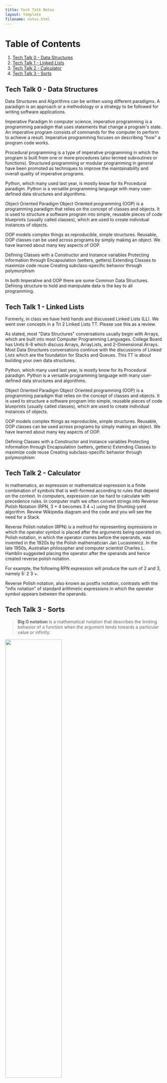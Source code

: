 ```yaml
---
title: Tech Talk Notes
layout: template
filename: notes.html
--- 
```

# Table of Contents
1. [Tech Talk 0 - Data Structures](#tech-talk-0---data-structures)
2. [Tech Talk 1 - Linked Lists](#tech-talk-1---linked-lists)
3. [Tech Talk 2 - Calculator](#tech-talk-2---calculator)
4. [Tech Talk 3 - Sorts](#tech-talk-3---sorts)

## Tech Talk 0 - Data Structures
Data Structures and Algorithms can be written using different paradigms. A paradigm is an approach or a methodology or a strategy to be followed for writing software applications.

Imperative Paradigm
In computer science, imperative programming is a programming paradigm that uses statements that change a program's state. An imperative program consists of commands for the computer to perform to achieve a result. Imperative programming focuses on describing "how" a program code works.

Procedural programming is a type of imperative programming in which the program is built from one or more procedures (also termed subroutines or functions). Structured programming or modular programming in general have been promoted as techniques to improve the maintainability and overall quality of imperative programs.

Python, which many used last year, is mostly know for its Procedural paradigm. Python is a versatile programming language with many user-defined data structures and algorithms.

Object Oriented Paradigm
Object Oriented programming (OOP) is a programming paradigm that relies on the concept of classes and objects. It is used to structure a software program into simple, reusable pieces of code blueprints (usually called classes), which are used to create individual instances of objects.

OOP models complex things as reproducible, simple structures. Reusable, OOP classes can be used across programs by simply making an object. We have learned about many key aspects of OOP.

Defining Classes with a Constructor and Instance variables
Protecting information through Encapsulation (setters, getters)
Extending Classes to maximize code reuse
Creating subclass-specific behavior through polymorphism

In both Imperative and OOP there are some Common Data Structures. Defining structure to hold and manipulate data is the key to all programming.

## Tech Talk 1 - Linked Lists
Formerly, in class we have held hands and discussed Linked Lists (LL). We went over concepts in a Tri 2 Linked Lists TT. Please use this as a review.

As stated, most "Data Structures" conversations usually begin with Arrays, which are built into most Computer Programming Languages. College Board has Units 6-8 which discuss Arrays, ArrayLists, and 2-Dimensional Arrays. Most Data Structures conversations continue with the discussions of Linked Lists which are the foundation for Stacks and Queues. This TT is about building your own data structures.


Python, which many used last year, is mostly know for its Procedural paradigm. Python is a versatile programming language with many user-defined data structures and algorithms.

Object Oriented Paradigm
Object Oriented programming (OOP) is a programming paradigm that relies on the concept of classes and objects. It is used to structure a software program into simple, reusable pieces of code blueprints (usually called classes), which are used to create individual instances of objects.

OOP models complex things as reproducible, simple structures. Reusable, OOP classes can be used across programs by simply making an object. We have learned about many key aspects of OOP.

Defining Classes with a Constructor and Instance variables
Protecting information through Encapsulation (setters, getters)
Extending Classes to maximize code reuse
Creating subclass-specific behavior through polymorphism

## Tech Talk 2 - Calculator
In mathematics, an expression or mathematical expression is a finite combination of symbols that is well-formed according to rules that depend on the context.
In computers, expression can be hard to calculate with precedence rules. In computer math we often convert strings into Reverse Polish Notation (RPN, 3 + 4 becomes 3 4 +) using the Shunting-yard algorithm. Review Wikipedia diagram and the code and you will see the need for a Stack.

Reverse Polish notation (RPN) is a method for representing expressions in which the operator symbol is placed after the arguments being operated on. Polish notation, in which the operator comes before the operands, was invented in the 1920s by the Polish mathematician Jan Lucasiewicz. In the late 1950s, Australian philosopher and computer scientist Charles L. Hamblin suggested placing the operator after the operands and hence created reverse polish notation.

For example, the following RPN expression will produce the sum of 2 and 3, namely 5: 2 3 +.

Reverse Polish notation, also known as postfix notation, contrasts with the "infix notation" of standard arithmetic expressions in which the operator symbol appears between the operands.

## Tech Talk 3 - Sorts
> **Big O notation** is a mathematical notation that describes the limiting behavior of a function when the argument tends towards a particular value or infinity.

<img width="60%" src="https://miro.medium.com/max/1400/1*yiyfZodqXNwMouC0-B0Wlg.png">

**Bubble Sort**
- O( *n²* )
- Repeatedly swap adjacent elements if they are in wrong order
- Comparison-based algorithm where adjacent elements are compared
- Not suitable for large data sets

**Selection Sort**
- O( *n²* )
- Repeatedly finding the minimum element and putting it at the beginning
- Comparison-based algorithm in which the list is divided into two parts
- Not suitable for large data sets

**Insertion Sort**
- O( *n²* )
- Builds the final sorted array one item at a time
- Array is searched sequentially and unsorted items are inserted into the sorted list
- Not suitable for large data sets

**Merge Sort**
- O( *n log n* )
- Based on divide and conquer technique
- Divides the array into equal halves and then combines them in a sorted manner
- Works well with large data sets
